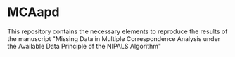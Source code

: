 # MCAapd
This repository contains the necessary elements to reproduce the results of the manuscript "Missing Data in Multiple Correspondence Analysis under the Available Data Principle of the NIPALS Algorithm"
